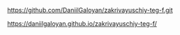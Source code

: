 https://github.com/DaniilGaloyan/zakrivayuschiy-teg-f.git

https://daniilgaloyan.github.io/zakrivayuschiy-teg-f/
